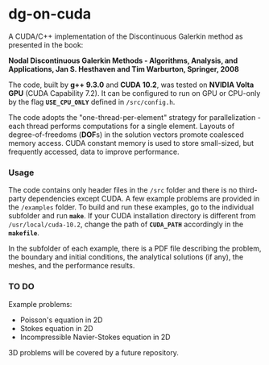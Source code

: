 # dg-on-cuda

A CUDA/C++ implementation of the Discontinuous Galerkin method as presented in the book:

**Nodal Discontinuous Galerkin Methods - Algorithms, Analysis, and Applications, Jan S. Hesthaven and Tim Warburton, Springer, 2008**

The code, built by **g++ 9.3.0** and **CUDA 10.2**, was tested on **NVIDIA Volta GPU** (CUDA Capability 7.2). It can be configured to run on GPU or CPU-only by the flag **`USE_CPU_ONLY`** defined in `/src/config.h`.

The code adopts the "one-thread-per-element" strategy for parallelization - each thread performs computations for a single element. Layouts of degree-of-freedoms (**DOF**s) in the solution vectors promote coalesced memory access. CUDA constant memory is used to store small-sized, but frequently accessed, data to improve performance.

### Usage

The code contains only header files in the `/src` folder and there is no third-party dependencies except CUDA. A few example problems are provided in the `/examples` folder. To build and run these examples, go to the individual subfolder and run **`make`**. If your CUDA installation directory is different from `/usr/local/cuda-10.2`, change the path of **`CUDA_PATH`** accordingly in the **`makefile`**.

In the subfolder of each example, there is a PDF file describing the problem, the boundary and initial conditions, the analytical solutions (if any), the meshes, and the performance results.

### TO DO

Example problems:

 - Poisson's equation in 2D
 - Stokes equation in 2D
 - Incompressible Navier-Stokes equation in 2D

3D problems will be covered by a future repository.
